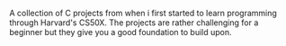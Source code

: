 A collection of C projects from when i first started to learn programming through Harvard's CS50X. The projects are rather challenging for a beginner but they give you a good foundation to build upon.  